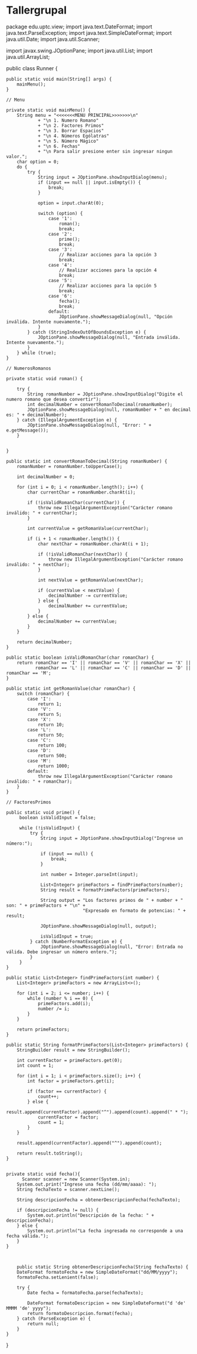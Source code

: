 # Tallergrupal 
package edu.uptc.view;
import java.text.DateFormat;
import java.text.ParseException;
import java.text.SimpleDateFormat;
import java.util.Date;
import java.util.Scanner;

import javax.swing.JOptionPane;
import java.util.List;
import java.util.ArrayList;

public class Runner {

	public static void main(String[] args) {
		mainMenu();
	}
    
	// Menu
	
	private static void mainMenu() {
        String menu = "<<<<<<<MENU PRINCIPAL>>>>>>>\n"
        		+ "\n 1. Numero Romano"
                + "\n 2. Factores Primos"
                + "\n 3. Borrar Espacios"
                + "\n 4. Números Ególatras"
                + "\n 5. Número Mágico"
                + "\n 6. Fechas"
                + "\n Para salir presione enter sin ingresar ningun valor.";
        char option = 0;
        do {
            try {
                String input = JOptionPane.showInputDialog(menu);
                if (input == null || input.isEmpty()) {
                    break;
                }
                
                option = input.charAt(0);
                
                switch (option) {
                    case '1':
                        roman();
                        break;
                    case '2':
                        prime();
                        break;
                    case '3':
                        // Realizar acciones para la opción 3
                        break;
                    case '4':
                        // Realizar acciones para la opción 4
                        break;
                    case '5':
                        // Realizar acciones para la opción 5
                        break;
                    case '6':
                        fecha();
                        break;
                    default:
                        JOptionPane.showMessageDialog(null, "Opción inválida. Intente nuevamente.");
                }
            } catch (StringIndexOutOfBoundsException e) {
                JOptionPane.showMessageDialog(null, "Entrada inválida. Intente nuevamente.");
            }
        } while (true);
    }
    
	// NumerosRomanos
	
    private static void roman() {

        try {
        	String romanNumber = JOptionPane.showInputDialog("Digite el numero romano que desea convertir");
        	int decimalNumber = convertRomanToDecimal(romanNumber);
        	JOptionPane.showMessageDialog(null, romanNumber + " en decimal es: " + decimalNumber);
        } catch (IllegalArgumentException e) {
            JOptionPane.showMessageDialog(null, "Error: " + e.getMessage());
        }
        
        
    }
   
    public static int convertRomanToDecimal(String romanNumber) {
        romanNumber = romanNumber.toUpperCase();
        
        int decimalNumber = 0;
        
        for (int i = 0; i < romanNumber.length(); i++) {
            char currentChar = romanNumber.charAt(i);
            
            if (!isValidRomanChar(currentChar)) {
                throw new IllegalArgumentException("Carácter romano inválido: " + currentChar);
            }
            
            int currentValue = getRomanValue(currentChar);
            
            if (i + 1 < romanNumber.length()) {
                char nextChar = romanNumber.charAt(i + 1);
                
                if (!isValidRomanChar(nextChar)) {
                    throw new IllegalArgumentException("Carácter romano inválido: " + nextChar);
                }
                
                int nextValue = getRomanValue(nextChar);
                
                if (currentValue < nextValue) {
                    decimalNumber -= currentValue;
                } else {
                    decimalNumber += currentValue;
                }
            } else {
                decimalNumber += currentValue;
            }
        }
        
        return decimalNumber;
    }
    
    public static boolean isValidRomanChar(char romanChar) {
        return romanChar == 'I' || romanChar == 'V' || romanChar == 'X' ||
               romanChar == 'L' || romanChar == 'C' || romanChar == 'D' || romanChar == 'M';
    }
    
    public static int getRomanValue(char romanChar) {
        switch (romanChar) {
            case 'I':
                return 1;
            case 'V':
                return 5;
            case 'X':
                return 10;
            case 'L':
                return 50;
            case 'C':
                return 100;
            case 'D':
                return 500;
            case 'M':
                return 1000;
            default:
                throw new IllegalArgumentException("Carácter romano inválido: " + romanChar);
        }
    }

    // FactoresPrimos
    
    public static void prime() {
    	 boolean isValidInput = false;
         
         while (!isValidInput) {
             try {
                 String input = JOptionPane.showInputDialog("Ingrese un número:");
                 
                 if (input == null) {
                     break;
                 }
                 
                 int number = Integer.parseInt(input);
                 
                 List<Integer> primeFactors = findPrimeFactors(number);
                 String result = formatPrimeFactors(primeFactors);
                 
                 String output = "Los factores primos de " + number + " son: " + primeFactors + "\n" +
                                 "Expresado en formato de potencias: " + result;
                 
                 JOptionPane.showMessageDialog(null, output);
                 
                 isValidInput = true;
             } catch (NumberFormatException e) {
                 JOptionPane.showMessageDialog(null, "Error: Entrada no válida. Debe ingresar un número entero.");
             }
         }
    }
    
    public static List<Integer> findPrimeFactors(int number) {
        List<Integer> primeFactors = new ArrayList<>();
        
        for (int i = 2; i <= number; i++) {
            while (number % i == 0) {
                primeFactors.add(i);
                number /= i;
            }
        }
        
        return primeFactors;
    }
    
    public static String formatPrimeFactors(List<Integer> primeFactors) {
        StringBuilder result = new StringBuilder();
        
        int currentFactor = primeFactors.get(0);
        int count = 1;
        
        for (int i = 1; i < primeFactors.size(); i++) {
            int factor = primeFactors.get(i);
            
            if (factor == currentFactor) {
                count++;
            } else {
                result.append(currentFactor).append("^").append(count).append(" * ");
                currentFactor = factor;
                count = 1;
            }
        }
        
        result.append(currentFactor).append("^").append(count);
        
        return result.toString();
    }


	private static void fecha(){
		  Scanner scanner = new Scanner(System.in);
        System.out.print("Ingrese una fecha (dd/mm/aaaa): ");
        String fechaTexto = scanner.nextLine();
        
        String descripcionFecha = obtenerDescripcionFecha(fechaTexto);
        
        if (descripcionFecha != null) {
            System.out.println("Descripción de la fecha: " + descripcionFecha);
        } else {
            System.out.println("La fecha ingresada no corresponde a una fecha válida.");
        }
	}


	
        public static String obtenerDescripcionFecha(String fechaTexto) {
        DateFormat formatoFecha = new SimpleDateFormat("dd/MM/yyyy");
        formatoFecha.setLenient(false);
        
        try {
            Date fecha = formatoFecha.parse(fechaTexto);
            
            DateFormat formatoDescripcion = new SimpleDateFormat("d 'de' MMMM 'de' yyyy");
            return formatoDescripcion.format(fecha);
        } catch (ParseException e) {
            return null;
        }
    }
}
